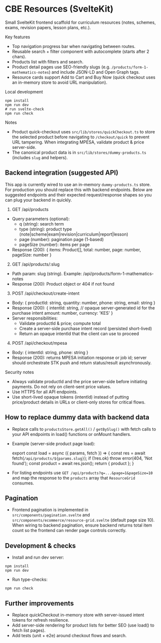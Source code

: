 # CBE Resources (SvelteKit)

Small SvelteKit frontend scaffold for curriculum resources (notes, schemes, exams, revision papers, lesson plans, etc.).

Key features

- Top navigation progress bar when navigating between routes.
- Reusable search + filter component with autocomplete (starts after 2 chars).
- Products list with filters and search.
- Product detail pages use SEO-friendly slugs (e.g. `/products/form-1-mathematics-notes`) and include JSON-LD and Open Graph tags.
- Resource cards support Add to Cart and Buy Now (quick checkout uses an in-memory store to avoid URL manipulation).

Local development

```pwsh
npm install
npm run dev
# run svelte-check
npm run check
```

Notes

- Product quick-checkout uses `src/lib/stores/quickCheckout.ts` to store the selected product before navigating to `/checkout/quick` to prevent URL tampering. When integrating MPESA, validate product & price server-side.
- The canonical product data is in `src/lib/stores/dummy-products.ts` (includes `slug` and helpers).

## Backend integration (suggested API)

This app is currently wired to use an in-memory `dummy-products.ts` store. For production you should replace this with backend endpoints. Below are suggested endpoints and their expected request/response shapes so you can plug your backend in quickly.

1. GET /api/products

- Query parameters (optional):
  - q (string): search term
  - type (string): product type (note|scheme|exam|revision|curriculum|report|lesson)
  - page (number): pagination page (1-based)
  - pageSize (number): items per page
- Response (200):
  {
  items: Product[],
  total: number,
  page: number,
  pageSize: number
  }

2. GET /api/products/:slug

- Path param: slug (string). Example: /api/products/form-1-mathematics-notes
- Response (200): Product object or 404 if not found

3. POST /api/checkout/create-intent

- Body:
  {
  productId: string,
  quantity: number,
  phone: string,
  email: string
  }
- Response (200):
  {
  intentId: string, // opaque server-generated id for the purchase intent
  amount: number,
  currency: 'KES'
  }
- Server responsibilities:
  - Validate productId & price; compute total
  - Create a server-side purchase intent record (persisted short-lived)
  - Return an opaque intentId that the client can use to proceed

4. POST /api/checkout/mpesa

- Body:
  {
  intentId: string,
  phone: string
  }
- Response (200): returns MPESA initiation response or job id; server should orchestrate STK push and return status/result asynchronously.

Security notes

- Always validate productId and the price server-side before initiating payments. Do not rely on client-sent price values.
- Use HTTPS for all API endpoints.
- Use short-lived opaque tokens (intentId) instead of putting price/product details in URLs or client-only stores for critical flows.

## How to replace dummy data with backend data

- Replace calls to `productsStore.getAll()` / `getBySlug()` with fetch calls to your API endpoints in load() functions or onMount handlers.
- Example (server-side product page load):

  export const load = async ({ params, fetch }) => {
  const res = await fetch(`/api/products/${params.slug}`);
  if (!res.ok) throw error(404, 'Not found');
  const product = await res.json();
  return { product };
  }

- For listing endpoints use `GET /api/products?q=...&page=1&pageSize=10` and map the response to the `products` array that `ResourceGrid` consumes.

## Pagination

- Frontend pagination is implemented in `src/components/pagination.svelte` and `src/components/ecommerce/resource-grid.svelte` (default page size 10). When wiring to backend pagination, ensure backend returns total item count so the frontend can render page controls correctly.

## Development & checks

- Install and run dev server:

```pwsh
npm install
npm run dev
```

- Run type-checks:

```pwsh
npm run check
```

## Further improvements

- Replace quickCheckout in-memory store with server-issued intent tokens for refresh resilience.
- Add server-side rendering for product lists for better SEO (use load() to fetch list pages).
- Add tests (unit + e2e) around checkout flows and search.
